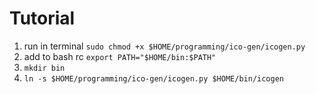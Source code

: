 # Tutorial

1. run in terminal `sudo chmod +x $HOME/programming/ico-gen/icogen.py`
2. add to bash rc `export PATH="$HOME/bin:$PATH"`
3. `mkdir bin`
4. `ln -s $HOME/programming/ico-gen/icogen.py $HOME/bin/icogen`
